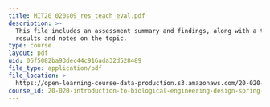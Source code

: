 ```yaml
---
title: MIT20_020s09_res_teach_eval.pdf
description: >-
  This file includes an assessment summary and findings, along with a table of
  results and notes on the topic.
type: course
layout: pdf
uid: 06f5082ba93dec44c916ada32d528489
file_type: application/pdf
file_location: >-
  https://open-learning-course-data-production.s3.amazonaws.com/20-020-introduction-to-biological-engineering-design-spring-2009/06f5082ba93dec44c916ada32d528489_MIT20_020s09_res_teach_eval.pdf
course_id: 20-020-introduction-to-biological-engineering-design-spring-2009
---
```


